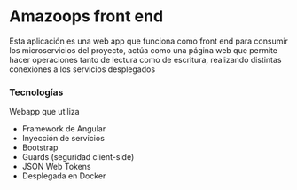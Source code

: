 # Amazoops front end 
Esta aplicación es una web app que funciona como front end para consumir los microservicios del proyecto, actúa como una página web que permite hacer operaciones tanto de lectura como de escritura, realizando distintas conexiones a los servicios desplegados

### Tecnologías
Webapp que utiliza
- Framework de Angular
- Inyección de servicios
- Bootstrap
- Guards (seguridad client-side)
- JSON Web Tokens
- Desplegada en Docker